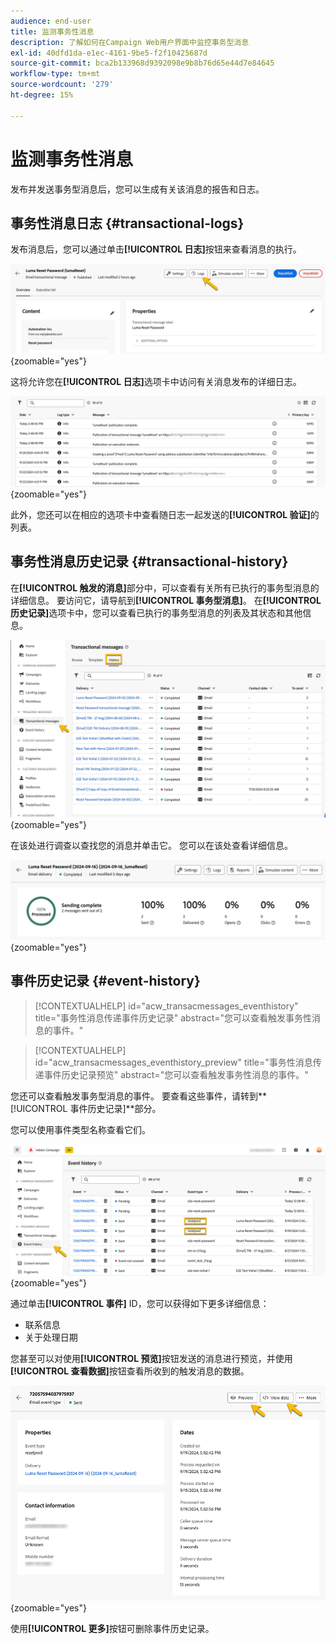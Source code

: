 ```yaml
---
audience: end-user
title: 监测事务性消息
description: 了解如何在Campaign Web用户界面中监控事务型消息
exl-id: 40dfd1da-e1ec-4161-9be5-f2f10425687d
source-git-commit: bca2b133968d9392098e9b8b76d65e44d7e84645
workflow-type: tm+mt
source-wordcount: '279'
ht-degree: 15%

---
```


# 监测事务性消息

发布并发送事务型消息后，您可以生成有关该消息的报告和日志。

## 事务性消息日志 {#transactional-logs}

发布消息后，您可以通过单击&#x200B;**[!UICONTROL 日志]**&#x200B;按钮来查看消息的执行。

![](assets/transactional-logs.png){zoomable="yes"}

这将允许您在&#x200B;**[!UICONTROL 日志]**&#x200B;选项卡中访问有关消息发布的详细日志。

![](assets/transactional-logslist.png){zoomable="yes"}

此外，您还可以在相应的选项卡中查看随日志一起发送的&#x200B;**[!UICONTROL 验证]**&#x200B;的列表。

## 事务性消息历史记录 {#transactional-history}

在&#x200B;**[!UICONTROL 触发的消息]**&#x200B;部分中，可以查看有关所有已执行的事务型消息的详细信息。 要访问它，请导航到&#x200B;**[!UICONTROL 事务型消息]**。 在&#x200B;**[!UICONTROL 历史记录]**&#x200B;选项卡中，您可以查看已执行的事务型消息的列表及其状态和其他信息。

![](assets/transactional-history.png){zoomable="yes"}

在该处进行调查以查找您的消息并单击它。
您可以在该处查看详细信息。

![](assets/transactional-reporting.png){zoomable="yes"}

## 事件历史记录 {#event-history}

>[!CONTEXTUALHELP]
>id="acw_transacmessages_eventhistory"
>title="事务性消息传递事件历史记录"
>abstract="您可以查看触发事务性消息的事件。"

>[!CONTEXTUALHELP]
>id="acw_transacmessages_eventhistory_preview"
>title="事务性消息传递事件历史记录预览"
>abstract="您可以查看触发事务性消息的事件。"

您还可以查看触发事务型消息的事件。
要查看这些事件，请转到**[!UICONTROL 事件历史记录]**&#x200B;部分。

您可以使用事件类型名称查看它们。

![](assets/event-history.png){zoomable="yes"}

通过单击&#x200B;**[!UICONTROL 事件]** ID，您可以获得如下更多详细信息：

* 联系信息
* 关于处理日期

您甚至可以对使用&#x200B;**[!UICONTROL 预览]**&#x200B;按钮发送的消息进行预览，并使用&#x200B;**[!UICONTROL 查看数据]**&#x200B;按钮查看所收到的触发消息的数据。

![](assets/event-details.png){zoomable="yes"}

使用&#x200B;**[!UICONTROL 更多]**&#x200B;按钮可删除事件历史记录。

